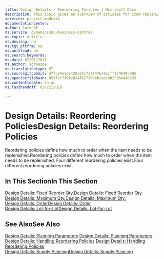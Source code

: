 ```yaml
---
title: Design Details - Reordering Policies | Microsoft Docs
description: This topic gives an overview of policies for item replenishment.
services: project-madeira
documentationcenter: 
author: SorenGP
ms.service: dynamics365-business-central
ms.topic: article
ms.devlang: na
ms.tgt_pltfrm: na
ms.workload: na
ms.search.keywords: 
ms.date: 07/01/2017
ms.author: sgroespe
ms.translationtype: HT
ms.sourcegitcommit: d7fb34e1c9428a64c71ff47be8bcff174649c00d
ms.openlocfilehash: 85ff2c7391ed14f027379eb2adcb82c05e84b335
ms.contentlocale: en-au
ms.lasthandoff: 03/22/2018

---
```

# <a name="design-details-reordering-policies"></a><span data-ttu-id="93d19-103">Design Details: Reordering Policies</span><span class="sxs-lookup"><span data-stu-id="93d19-103">Design Details: Reordering Policies</span></span>
<span data-ttu-id="93d19-104">Reordering policies define how much to order when the item needs to be replenished.</span><span class="sxs-lookup"><span data-stu-id="93d19-104">Reordering policies define how much to order when the item needs to be replenished.</span></span> <span data-ttu-id="93d19-105">Four different reordering policies exist.</span><span class="sxs-lookup"><span data-stu-id="93d19-105">Four different reordering policies exist.</span></span>  

## <a name="in-this-section"></a><span data-ttu-id="93d19-106">In This Section</span><span class="sxs-lookup"><span data-stu-id="93d19-106">In This Section</span></span>  
[<span data-ttu-id="93d19-107">Design Details: Fixed Reorder Qty.</span><span class="sxs-lookup"><span data-stu-id="93d19-107">Design Details: Fixed Reorder Qty.</span></span>](design-details-fixed-reorder-qty.md)  
[<span data-ttu-id="93d19-108">Design Details: Maximum Qty.</span><span class="sxs-lookup"><span data-stu-id="93d19-108">Design Details: Maximum Qty.</span></span>](design-details-maximum-qty.md)  
[<span data-ttu-id="93d19-109">Design Details: Order</span><span class="sxs-lookup"><span data-stu-id="93d19-109">Design Details: Order</span></span>](design-details-order.md)  
[<span data-ttu-id="93d19-110">Design Details: Lot-for-Lot</span><span class="sxs-lookup"><span data-stu-id="93d19-110">Design Details: Lot-for-Lot</span></span>](design-details-lot-for-lot.md)  

## <a name="see-also"></a><span data-ttu-id="93d19-111">See Also</span><span class="sxs-lookup"><span data-stu-id="93d19-111">See Also</span></span>  
<span data-ttu-id="93d19-112">[Design Details: Planning Parameters](design-details-planning-parameters.md) </span><span class="sxs-lookup"><span data-stu-id="93d19-112">[Design Details: Planning Parameters](design-details-planning-parameters.md) </span></span>  
<span data-ttu-id="93d19-113">[Design Details: Handling Reordering Policies](design-details-handling-reordering-policies.md) </span><span class="sxs-lookup"><span data-stu-id="93d19-113">[Design Details: Handling Reordering Policies](design-details-handling-reordering-policies.md) </span></span>  
[<span data-ttu-id="93d19-114">Design Details: Supply Planning</span><span class="sxs-lookup"><span data-stu-id="93d19-114">Design Details: Supply Planning</span></span>](design-details-supply-planning.md)

